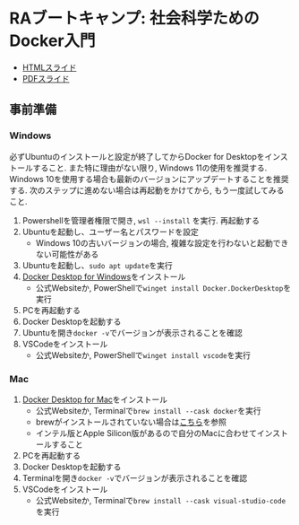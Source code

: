 # RAブートキャンプ: 社会科学ためのDocker入門

- [HTMLスライド](https://kazuyanagimoto.com/rabootcamp-docker-2023/)
- [PDFスライド](https://kazuyanagimoto.com/rabootcamp-docker-2023/rabootcamp_docker_yanagimoto.pdf)

## 事前準備

### Windows

必ずUbuntuのインストールと設定が終了してからDocker for Desktopをインストールすること.
また特に理由がない限り, Windows 11の使用を推奨する.
Windows 10を使用する場合も最新のバージョンにアップデートすることを推奨する.
次のステップに進めない場合は再起動をかけてから, もう一度試してみること.

1. Powershellを管理者権限で開き, `wsl --install` を実行. 再起動する
1. Ubuntuを起動し、ユーザー名とパスワードを設定
    - Windows 10の古いバージョンの場合, 複雑な設定を行わないと起動できない可能性がある
1. Ubuntuを起動し、`sudo apt update`を実行
1. [Docker Desktop for Windows](https://www.docker.com/products/docker-desktop/)をインストール
    - 公式Websiteか, PowerShellで`winget install Docker.DockerDesktop`を実行
1. PCを再起動する
1. Docker Desktopを起動する
1. Ubuntuを開き`docker -v`でバージョンが表示されることを確認
1. VSCodeをインストール
    - 公式Websiteか, PowerShellで`winget install vscode`を実行

### Mac

1. [Docker Desktop for Mac](https://www.docker.com/products/docker-desktop/)をインストール
    - 公式Websiteか, Terminalで`brew install --cask docker`を実行
    - brewがインストールされていない場合は[こちら](https://brew.sh/index_ja)を参照
    - インテル版とApple Silicon版があるので自分のMacに合わせてインストールすること
1. PCを再起動する
1. Docker Desktopを起動する
1. Terminalを開き`docker -v`でバージョンが表示されることを確認
1. VSCodeをインストール
    - 公式Websiteか, Terminalで`brew install --cask visual-studio-code`を実行

